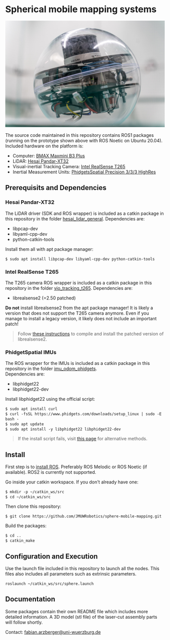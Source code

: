 # Spherical mobile mapping systems

![prototypeImage](https://github.com/JMUWRobotics/sphere-mobile-mapping/blob/main/delta_pose_filter/img/prototype.jpg?raw=true)

The source code maintained in this repository contains ROS1 packages (running on the prototype shown above with ROS Noetic on Ubuntu 20.04). Included hardware on the platform is:

- Computer: [BMAX Maxmini B3 Plus](https://www.bmaxit.com/Maxmini-B3-Plus-pd722218588.html)
- LiDAR: [Hesai Pandar-XT32](https://www.oxts.com/wp-content/uploads/2021/01/Hesai-PandarXT32_Brochure.pdf)
- Visual-inertial Tracking Camera: [Intel RealSense T265](https://www.intelrealsense.com/wp-content/uploads/2019/09/Intel_RealSense_Tracking_Camera_Datasheet_Rev004_release.pdf?_ga=2.85339993.1922532884.1743763554-46394901.1743498260)
- Inertial Measurement Units: [PhidgetsSpatial Precision 3/3/3 HighRes](https://www.phidgets.com/?prodid=1158#Tab_User_Guide) 

## Prerequisits and Dependencies

### Hesai Pandar-XT32

The LiDAR driver (SDK and ROS wrapper) is included as a catkin package in this repository in the folder [hesai\_lidar\_general](https://github.com/JMUWRobotics/sphere-mobile-mapping/tree/main/hesai_lidar_general).
Dependencies are:

- libpcap-dev
- libyaml-cpp-dev
- python-catkin-tools

Install them all with apt package manager:
```
$ sudo apt install libpcap-dev libyaml-cpp-dev python-catkin-tools
```

### Intel RealSense T265 

The T265 camera ROS wrapper is included as a catkin package in this repository in the folder [vio\_tracking\_t265](https://github.com/JMUWRobotics/sphere-mobile-mapping/tree/main/vio_tracking_t265).
Dependencies are:

- librealsense2 (=2.50 patched)

**Do not** install librealsense2 from the apt package manager! It is likely a version that does not support the T265 camera anymore. Even if you manage to install a legacy version, it likely does not include an important patch!

> Follow [these instructions](vio_tracking_t265/README.md) to compile and install the patched version of librealsense2.   

### PhidgetSpatial IMUs 

The ROS wrapper for the IMUs is included as a catkin package in this repository in the folder [imu\_odom\_phidgets](https://github.com/JMUWRobotics/sphere-mobile-mapping/tree/main/imu_odom_phidgets).  
Dependencies are:

- libphidget22
- libphidget22-dev

Install libphidget22 using the official script:
```
$ sudo apt install curl
$ curl -fsSL https://www.phidgets.com/downloads/setup_linux | sudo -E bash -
$ sudo apt update
$ sudo apt install -y libphidget22 libphidget22-dev
```

> If the install script fails, visit [this page](https://www.phidgets.com/docs/OS_-_Linux#Non-Root-2) for alternative methods.

## Install 

First step is to [install ROS](https://wiki.ros.org/Distributions#List_of_Distributions).
Preferably ROS Melodic or ROS Noetic (if available). ROS2 is currently not supported. 

Go inside your catkin workspace. If you don't already have one:
```
$ mkdir -p ~/catkin_ws/src
$ cd ~/catkin_ws/src
```

Then clone this repository:
```
$ git clone https://github.com/JMUWRobotics/sphere-mobile-mapping.git
```

Build the packages:
```
$ cd ..
$ catkin_make
```

## Configuration and Execution 

Use the launch file included in this repository to launch all the nodes.
This files also includes all parameters such as extrinsic parameters. 

``` 
roslaunch ~/catkin_ws/src/sphere.launch
``` 

## Documentation 

Some packages contain their own README file which includes more detailed information. A 3D model (stl file) of the laser-cut assembly parts will follow shortly. 

Contact: fabian.arzberger@uni-wuerzburg.de 
